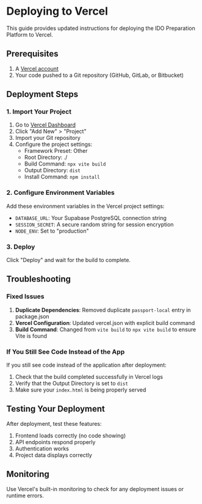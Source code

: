 # Deploying to Vercel

This guide provides updated instructions for deploying the IDO Preparation Platform to Vercel.

## Prerequisites

1. A [Vercel account](https://vercel.com/signup)
2. Your code pushed to a Git repository (GitHub, GitLab, or Bitbucket)

## Deployment Steps

### 1. Import Your Project

1. Go to [Vercel Dashboard](https://vercel.com/dashboard)
2. Click "Add New" > "Project"
3. Import your Git repository
4. Configure the project settings:
   - Framework Preset: Other
   - Root Directory: ./
   - Build Command: `npx vite build`
   - Output Directory: `dist`
   - Install Command: `npm install`

### 2. Configure Environment Variables

Add these environment variables in the Vercel project settings:
- `DATABASE_URL`: Your Supabase PostgreSQL connection string
- `SESSION_SECRET`: A secure random string for session encryption
- `NODE_ENV`: Set to "production"

### 3. Deploy

Click "Deploy" and wait for the build to complete.

## Troubleshooting

### Fixed Issues

1. **Duplicate Dependencies**: Removed duplicate `passport-local` entry in package.json
2. **Vercel Configuration**: Updated vercel.json with explicit build command
3. **Build Command**: Changed from `vite build` to `npx vite build` to ensure Vite is found

### If You Still See Code Instead of the App

If you still see code instead of the application after deployment:

1. Check that the build completed successfully in Vercel logs
2. Verify that the Output Directory is set to `dist`
3. Make sure your `index.html` is being properly served

## Testing Your Deployment

After deployment, test these features:
1. Frontend loads correctly (no code showing)
2. API endpoints respond properly
3. Authentication works
4. Project data displays correctly

## Monitoring

Use Vercel's built-in monitoring to check for any deployment issues or runtime errors.